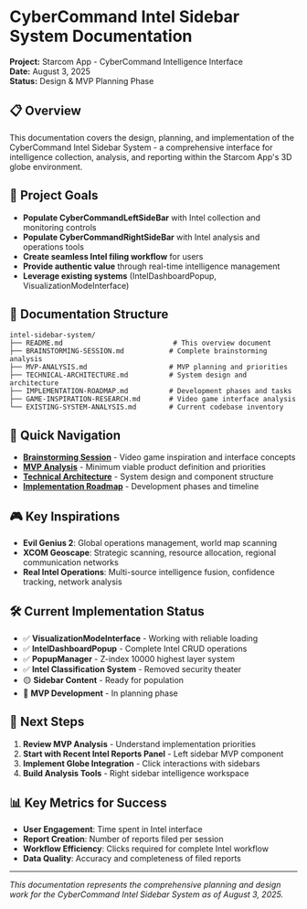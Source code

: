 # CyberCommand Intel Sidebar System Documentation

**Project:** Starcom App - CyberCommand Intelligence Interface  
**Date:** August 3, 2025  
**Status:** Design & MVP Planning Phase  

## 📋 Overview

This documentation covers the design, planning, and implementation of the CyberCommand Intel Sidebar System - a comprehensive interface for intelligence collection, analysis, and reporting within the Starcom App's 3D globe environment.

## 🎯 Project Goals

- **Populate CyberCommandLeftSideBar** with Intel collection and monitoring controls
- **Populate CyberCommandRightSideBar** with Intel analysis and operations tools
- **Create seamless Intel filing workflow** for users
- **Provide authentic value** through real-time intelligence management
- **Leverage existing systems** (IntelDashboardPopup, VisualizationModeInterface)

## 📁 Documentation Structure

```
intel-sidebar-system/
├── README.md                           # This overview document
├── BRAINSTORMING-SESSION.md           # Complete brainstorming analysis
├── MVP-ANALYSIS.md                    # MVP planning and priorities
├── TECHNICAL-ARCHITECTURE.md          # System design and architecture
├── IMPLEMENTATION-ROADMAP.md          # Development phases and tasks
├── GAME-INSPIRATION-RESEARCH.md       # Video game interface analysis
└── EXISTING-SYSTEM-ANALYSIS.md        # Current codebase inventory
```

## 🚀 Quick Navigation

- **[Brainstorming Session](./BRAINSTORMING-SESSION.md)** - Video game inspiration and interface concepts
- **[MVP Analysis](./MVP-ANALYSIS.md)** - Minimum viable product definition and priorities
- **[Technical Architecture](./TECHNICAL-ARCHITECTURE.md)** - System design and component structure
- **[Implementation Roadmap](./IMPLEMENTATION-ROADMAP.md)** - Development phases and timeline

## 🎮 Key Inspirations

- **Evil Genius 2**: Global operations management, world map scanning
- **XCOM Geoscape**: Strategic scanning, resource allocation, regional communication networks
- **Real Intel Operations**: Multi-source intelligence fusion, confidence tracking, network analysis

## 🛠 Current Implementation Status

- ✅ **VisualizationModeInterface** - Working with reliable loading
- ✅ **IntelDashboardPopup** - Complete Intel CRUD operations
- ✅ **PopupManager** - Z-index 10000 highest layer system
- ✅ **Intel Classification System** - Removed security theater
- 🟡 **Sidebar Content** - Ready for population
- 🔄 **MVP Development** - In planning phase

## 🧭 Next Steps

1. **Review MVP Analysis** - Understand implementation priorities
2. **Start with Recent Intel Reports Panel** - Left sidebar MVP component
3. **Implement Globe Integration** - Click interactions with sidebars
4. **Build Analysis Tools** - Right sidebar intelligence workspace

## 📊 Key Metrics for Success

- **User Engagement**: Time spent in Intel interface
- **Report Creation**: Number of reports filed per session
- **Workflow Efficiency**: Clicks required for complete Intel workflow
- **Data Quality**: Accuracy and completeness of filed reports

---

*This documentation represents the comprehensive planning and design work for the CyberCommand Intel Sidebar System as of August 3, 2025.*
